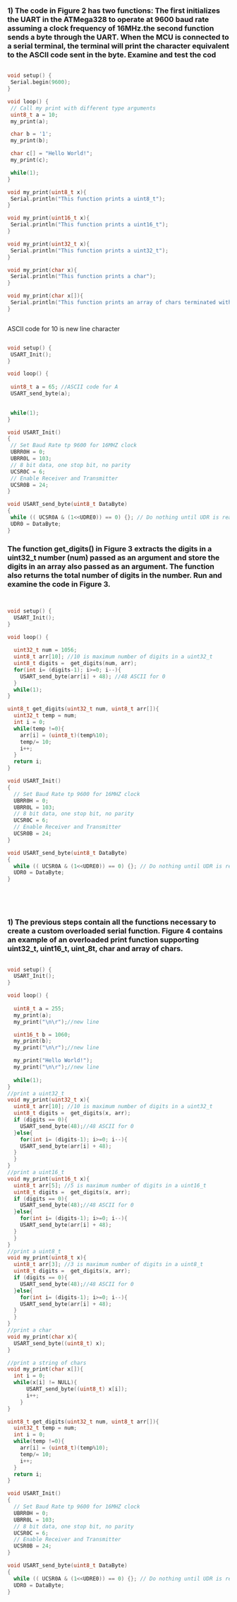  ### 1)	The code in Figure 2 has two functions: The first initializes the UART in the ATMega328 to operate at 9600 baud rate assuming a clock frequency of  16MHz.the second function sends a byte through the UART. When the MCU is connected to a serial terminal, the terminal will print the character equivalent to the ASCII code sent in the byte. Examine and test the cod

 

 ```C++
 
 void setup() {
  Serial.begin(9600);
}

void loop() {
  // Call my print with different type arguments
  uint8_t a = 10;
  my_print(a);

  char b = '1';
  my_print(b);

  char c[] = "Hello World!";
  my_print(c);

  while(1);
}

void my_print(uint8_t x){
  Serial.println("This function prints a uint8_t");
}

void my_print(uint16_t x){
  Serial.println("This function prints a uint16_t");
}

void my_print(uint32_t x){
  Serial.println("This function prints a uint32_t");
}

void my_print(char x){
  Serial.println("This function prints a char");
}

void my_print(char x[]){
  Serial.println("This function prints an array of chars terminated with a null");
}


 
 ```

ASCII code for 10 is new line character 

 ```C++
 
 void setup() {
  USART_Init();
}

void loop() {
  
  uint8_t a = 65; //ASCII code for A
  USART_send_byte(a);

  
  while(1);
}

void USART_Init()
{
  // Set Baud Rate tp 9600 for 16MHZ clock
  UBRR0H = 0;
  UBRR0L = 103;
  // 8 bit data, one stop bit, no parity
  UCSR0C = 6;
  // Enable Receiver and Transmitter
  UCSR0B = 24;
}

void USART_send_byte(uint8_t DataByte)
{
  while (( UCSR0A & (1<<UDRE0)) == 0) {}; // Do nothing until UDR is ready
  UDR0 = DataByte;
}

``` 


###	The function get_digits() in Figure 3 extracts the digits in a uint32_t number (num) passed as an argument and store the digits in an array also passed as an argument. The function also returns the total number of digits in the number. Run and examine the code in Figure 3. 

```C++


void setup() {
  USART_Init();
}

void loop() {
  
  uint32_t num = 1056;
  uint8_t arr[10]; //10 is maximum number of digits in a uint32_t
  uint8_t digits =  get_digits(num, arr);
  for(int i= (digits-1); i>=0; i--){
    USART_send_byte(arr[i] + 48); //48 ASCII for 0
  }
  while(1);
}

uint8_t get_digits(uint32_t num, uint8_t arr[]){
  uint32_t temp = num;
  int i = 0;
  while(temp !=0){
    arr[i] = (uint8_t)(temp%10);
    temp/= 10;
    i++;
  }
  return i;
}

void USART_Init()
{
  // Set Baud Rate tp 9600 for 16MHZ clock
  UBRR0H = 0;
  UBRR0L = 103;
  // 8 bit data, one stop bit, no parity
  UCSR0C = 6;
  // Enable Receiver and Transmitter
  UCSR0B = 24;
}

void USART_send_byte(uint8_t DataByte)
{
  while (( UCSR0A & (1<<UDRE0)) == 0) {}; // Do nothing until UDR is ready
  UDR0 = DataByte;
}






```



### 1)	The previous steps contain all the functions necessary to create a custom overloaded serial function. Figure 4 contains an example of an overloaded print function supporting uint32_t, uint16_t, uint_8t, char and array of chars.     


```C++

void setup() {
  USART_Init();
}

void loop() {
  
  uint8_t a = 255;
  my_print(a);
  my_print("\n\r");//new line

  uint16_t b = 1060;
  my_print(b);
  my_print("\n\r");//new line

  my_print("Hello World!");
  my_print("\n\r");//new line
  
  while(1);
}
//print a uint32_t
void my_print(uint32_t x){
  uint8_t arr[10]; //10 is maximum number of digits in a uint32_t
  uint8_t digits =  get_digits(x, arr);
  if (digits == 0){
    USART_send_byte(48);//48 ASCII for 0
  }else{
    for(int i= (digits-1); i>=0; i--){
    USART_send_byte(arr[i] + 48); 
  }
  } 
}
//print a uint16_t
void my_print(uint16_t x){
  uint8_t arr[5]; //5 is maximum number of digits in a uint16_t
  uint8_t digits =  get_digits(x, arr);
  if (digits == 0){
    USART_send_byte(48);//48 ASCII for 0
  }else{
    for(int i= (digits-1); i>=0; i--){
    USART_send_byte(arr[i] + 48); 
  }
  } 
}
//print a uint8_t
void my_print(uint8_t x){
  uint8_t arr[3]; //3 is maximum number of digits in a uint8_t
  uint8_t digits =  get_digits(x, arr);
  if (digits == 0){
    USART_send_byte(48);//48 ASCII for 0
  }else{
    for(int i= (digits-1); i>=0; i--){
    USART_send_byte(arr[i] + 48); 
  }
  } 
}
//print a char
void my_print(char x){
  USART_send_byte((uint8_t) x);
}

//print a string of chars
void my_print(char x[]){
  int i = 0;
  while(x[i] != NULL){
      USART_send_byte((uint8_t) x[i]);
      i++;
    }
}

uint8_t get_digits(uint32_t num, uint8_t arr[]){
  uint32_t temp = num;
  int i = 0;
  while(temp !=0){
    arr[i] = (uint8_t)(temp%10);
    temp/= 10;
    i++;
  }
  return i;
}

void USART_Init()
{
  // Set Baud Rate tp 9600 for 16MHZ clock
  UBRR0H = 0;
  UBRR0L = 103;
  // 8 bit data, one stop bit, no parity
  UCSR0C = 6;
  // Enable Receiver and Transmitter
  UCSR0B = 24;
}

void USART_send_byte(uint8_t DataByte)
{
  while (( UCSR0A & (1<<UDRE0)) == 0) {}; // Do nothing until UDR is ready
  UDR0 = DataByte;
}



```